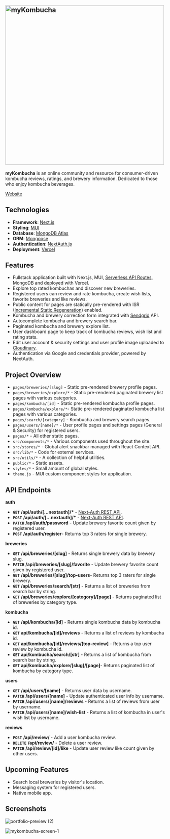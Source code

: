 ## <img src="https://res.cloudinary.com/jjo/image/upload/v1651018664/myKombucha/Logo/topbar-logo_ha3vu9.svg" alt="myKombucha" width="500">

**myKombucha** is an online community and resource for consumer-driven kombucha reviews, ratings, and brewery information. Dedicated to those who enjoy kombucha beverages.

[Website](https://mykombucha.net)

## Technologies

- **Framework**: [Next.js](https://nextjs.org)
- **Styling**: [MUI](https://mui.org)
- **Database**: [MongoDB Atlas](https://mongodb.com)
- **ORM**: [Mongoose](https://mongoosejs.com)
- **Authentication**: [NextAuth.js](https://next-auth.js.org)
- **Deployment**: [Vercel](https://vercel.com)

## Features

- Fullstack application built with Next.js, MUI, [Serverless API Routes](https://nextjs.org/blog/next-9#api-routes), MongoDB and deployed with Vercel.
- Explore top rated kombuchas and discover new breweries.
- Registered users can review and rate kombucha, create wish lists, favorite breweries and like reviews.
- Public content for pages are statically pre-rendered with ISR ([Incremental Static Regeneration](https://vercel.com/docs/concepts/next.js/incremental-static-regeneration)) enabled.
- Kombucha and brewery correction form integrated with [Sendgrid](https://sendgrid.com) API.
- Autocomplete kombucha and brewery search bar.
- Paginated kombucha and brewery explore list.
- User dashboard page to keep track of kombucha reviews, wish list and rating stats.
- Edit user account & security settings and user profile image uploaded to [Cloudinary](https://cloudinary.com).
- Authentication via Google and credentials provider, powered by NextAuth.

## Project Overview

- `pages/breweries/[slug]` - Static pre-rendered brewery profile pages.
- `pages/breweries/explore/*` - Static pre-rendered paginated brewery list pages with various categories.
- `pages/kombucha/[id]` - Static pre-rendered kombucha profile pages.
- `pages/kombucha/explore/*`- Static pre-rendered paginated kombucha list pages with various categories.
- `pages/search/[category]` - Kombucha and brewery search pages.
- `pages/users/[name]/*` - User profile pages and settings pages (General & Security) for registered users.
- `pages/*` - All other static pages.
- `src/components/*` - Various components used throughout the site.
- `src/stores/*` - Global alert snackbar managed with React Context API.
- `src/lib/*` - Code for external services.
- `src/utils/*` - A collection of helpful utilities.
- `public/*` - Static assets.
- `styles/*` - Small amount of global styles.
- `theme.js` - MUI custom component styles for application.

## API Endpoints

**auth**

- **`GET`** **/api/auth/[...nextauth]/\*** - [Next-Auth REST API](https://next-auth-docs.vercel.app/getting-started/rest-api).
- **`POST`** **/api/auth/[...nextauth]/\*** - [Next-Auth REST API](https://next-auth-docs.vercel.app/getting-started/rest-api).
- **`PATCH`** **/api/auth/password** - Update brewery favorite count given by registered user.
- **`POST`** **/api/auth/register**- Returns top 3 raters for single brewery.

**breweries**

- **`GET`** **/api/breweries/[slug]** - Returns single brewery data by brewery slug.
- **`PATCH`** **/api/breweries/[slug]/favorite** - Update brewery favorite count given by registered user.
- **`GET`** **/api/breweries/[slug]/top-users**- Returns top 3 raters for single brewery.
- **`GET`** **/api/breweries/search/[str]** - Returns a list of breweries from search bar by string.
- **`GET`** **/api/breweries/explore/[category]/[page]** - Returns paginated list of breweries by category type.

**kombucha**

- **`GET`** **/api/kombucha/[id]** - Returns single kombucha data by kombucha id.
- **`GET`** **api/kombucha/[id]/reviews** - Returns a list of reviews by kombucha id.
- **`GET`** **api/kombucha/[id]/reviews/[top-review]** - Returns a top user review by kombucha id.
- **`GET`** **api/kombucha/search/[str]** - Returns a list of kombucha from search bar by string.
- **`GET`** **api/kombucha/explore/[slug]/[page]**- Returns paginated list of kombucha by category type.

**users**

- **`GET`** **/api/users/[name]** - Returns user data by username.
- **`PATCH`** **/api/users/[name]** - Update authenticated user info by username.
- **`PATCH`** **/api/users/[name]/reviews** - Returns a list of reviews from user by username.
- **`PATCH`** **/api/users/[name]/wish-list** - Returns a list of kombucha in user's wish list by username.

**reviews**

- **`POST`** **/api/review/** - Add a user kombucha review.
- **`DELETE`** **/api/review/** - Delete a user review.
- **`PATCH`** **/api/review/[id]/like** - Update user review like count given by other users.

## Upcoming Features

- Search local breweries by visitor's location.
- Messaging system for registered users.
- Native mobile app.

## Screenshots

![portfolio-preview (2)](https://user-images.githubusercontent.com/57969414/183219986-4387f56d-b712-400f-97c6-0007d1007157.png)

![mykombucha-screen-1](https://user-images.githubusercontent.com/57969414/183220183-92ac5afb-6ebe-4097-88e2-50aaadfaa4da.png)
